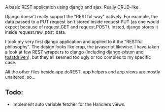 A basic REST application using django and ajax. Really CRUD-like.

Django doesn't really support the "RESTful-way" natively.
For example, the data passed to a PUT request isn't stored inside request.PUT
(as one would expect because of request.GET and request.POST). Insted, django
stores it inside request.raw_post_data.

I took my very first django application and applied to it the "RESTful philosophy".
The design looks like crap, the javascript likewise. I have taken a look at few REST
wrappers to django (including [django-piston][1] and [toastdriven][2]), but they all
seemed too ugly or too complex to my specific case.

All the other files beside app.doREST, app.helpers and app.views are mostly unaltered,
so...

Todo:
-----
* Implement auto variable fetcher for the Handlers views.

  [1]: https://bitbucket.org/jespern/django-piston/wiki/Home "django-piston"
  [2]: https://github.com/toastdriven/django-tastypie "tastypie"
